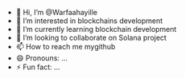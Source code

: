 - 👋 Hi, I’m @Warfaahayille
- 👀 I’m interested in blockchains development
- 🌱 I’m currently learning blockchain development 
- 💞️ I’m looking to collaborate on Solana project
- 📫 How to reach me mygithub
- 😄 Pronouns: ...
- ⚡ Fun fact: ...

<!---
Warfaahayille/Warfaahayille is a ✨ special ✨ repository because its `README.md` (this file) appears on your GitHub profile.
You can click the Preview link to take a look at your changes.
--->
